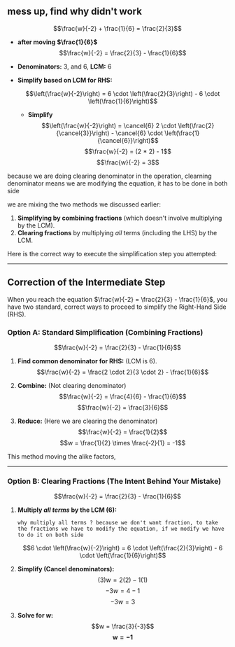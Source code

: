 ## mess up, find why didn't work

$$\frac{w}{-2} + \frac{1}{6} = \frac{2}{3}$$

* **after moving $\frac{1}{6}$**
    $$\frac{w}{-2} = \frac{2}{3} - \frac{1}{6}$$

* **Denominators:** 3, and 6, **LCM:** 6

* **Simplify based on LCM for RHS:**

    $$\left(\frac{w}{-2}\right) = 6 \cdot \left(\frac{2}{3}\right) - 6 \cdot \left(\frac{1}{6}\right)$$
    * **Simplify**
    $$\left(\frac{w}{-2}\right) = \cancel{6} 2 \cdot \left(\frac{2}{\cancel{3}}\right) - \cancel{6} \cdot \left(\frac{1}{\cancel{6}}\right)$$
    $$\frac{w}{-2} = (2 * 2) - 1$$
    $$\frac{w}{-2} = 3$$

because we are doing clearing denominator in the operation, clearning denominator means we are modifying the equation, it has to be done in both side


we are mixing the two methods we discussed earlier:

1.  **Simplifying by combining fractions** (which doesn't involve multiplying by the LCM).
2.  **Clearing fractions** by multiplying *all* terms (including the LHS) by the LCM.

Here is the correct way to execute the simplification step you attempted:

***

## Correction of the Intermediate Step

When you reach the equation $\frac{w}{-2} = \frac{2}{3} - \frac{1}{6}$, you have two standard, correct ways to proceed to simplify the Right-Hand Side (RHS).

### Option A: Standard Simplification (Combining Fractions)


$$\frac{w}{-2} = \frac{2}{3} - \frac{1}{6}$$

1.  **Find common denominator for RHS:** (LCM is 6).
    $$\frac{w}{-2} = \frac{2 \cdot 2}{3 \cdot 2} - \frac{1}{6}$$

2.  **Combine:** (Not clearing denominator)
    $$\frac{w}{-2} = \frac{4}{6} - \frac{1}{6}$$   $$\frac{w}{-2} = \frac{3}{6}$$

3.  **Reduce:** (Here we are clearing the denominator)
    $$\frac{w}{-2} = \frac{1}{2}$$
    $$w = \frac{1}{2} \times \frac{-2}{1} = -1$$


This method moving the alike factors,

---

### Option B: Clearing Fractions (The Intent Behind Your Mistake)

$$\frac{w}{-2} = \frac{2}{3} - \frac{1}{6}$$

1.  **Multiply *all terms* by the LCM (6):**  

        why multiply all terms ? because we don't want fraction, to take the fractions we have to modify the equation, if we modify we have to do it on both side
    $$6 \cdot \left(\frac{w}{-2}\right) = 6 \cdot \left(\frac{2}{3}\right) - 6 \cdot \left(\frac{1}{6}\right)$$

2.  **Simplify (Cancel denominators):**
    $$(3)w = 2(2) - 1(1)$$   $$-3w = 4 - 1$$   $$-3w = 3$$

3.  **Solve for $w$:**
    $$w = \frac{3}{-3}$$   $$\mathbf{w = -1}$$

